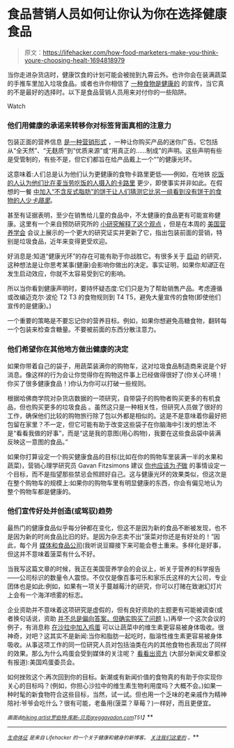 # 食品营销人员如何让你认为你在选择健康食品

> 原文：<https://lifehacker.com/how-food-marketers-make-you-think-youre-choosing-healt-1694818979>

当你走进杂货店时，健康饮食的计划可能会被抛到九霄云外。也许你会在装满蔬菜的手推车里加入垃圾食品。或者也许你相信了 [一种食物是健康的](https://lifehacker.com/the-most-overrated-healthy-foods-and-what-to-eat-in-1693386771) 的宣传，当它真的不是最好的选择时。以下是食品营销人员用来对付你的一些陷阱。

Watch

### 他们用健康的承诺来转移你对标签背面真相的注意力

包装正面的营养信息 [是一种营销形式](http://www.foodpolitics.com/2011/10/iom-releases-tough-report-on-front-of-package-labeling/) ，一种让你购买产品的迷你广告。它包括从“全天然”、“无麸质”到“优质来源”或“用真正的……制成”的声明。这些声明有些是受管制的，有些不是，但它们都旨在给产品戴上一个“”的健康光环。

这意味着:人们总是认为他们认为更健康的食物卡路里更低——例如，在地铁 [吃饭的人认为他们比在麦当劳吃饭的人摄入的卡路里](http://foodpsychology.cornell.edu/pdf/permission/2007/health_halos-JCR_2007.pdf) 更少，即使事实并非如此。在假想的一餐 [中加入“不含反式脂肪”的饼干让人们猜测它比另一组看到没有饼干的食物的人少*卡路里*](http://www.nytimes.com/2008/12/02/science/02tier.html?_r=dailyspark.com)。

甚至有证据表明，至少在销售给儿童的食品中，不太健康的食品更有可能宣称健康。这里有一个来自预防研究所的 [小研究解释了这个观点](http://www.preventioninstitute.org/press-sa/press-releases/589-package-labels-that-market-childrens-food-products-hide-truth.html) ，但是在本周的 [美国营养学会](http://www.nutrition.org/) 会议上展示的一个更大的研究证实并更新了它，指出包装前面的营销，特别是垃圾食品，近年来变得更受欢迎。

好消息是:知道“健康光环”的存在可能有助于你战胜它。有很多关于 [启动](http://en.wikipedia.org/wiki/Priming_%28psychology%29) 的研究，这种想法是让你思考某事(健康)会影响你做出的决定。事实证明，如果你*知道*正在发生启动效应，你就不太容易受到它的影响。

所以当你看到健康声明时，要持怀疑态度:它们只是为了帮助销售产品。考虑遵循或改编迈克尔·波伦 T2 T3 的食物规则到 T4 T5，避免大量宣传的食物(即使他们宣传的是健康)。)

一个重要的策略是不要忘记你的营养目标。例如，如果你想避免高糖食物，翻转每一个包装来检查含糖量。不要被前面的东西分散注意力。

### 他们希望你在其他地方做出健康的决定

如果你带着自己的袋子，用蔬菜装满你的购物车，这对垃圾食品制造商来说是个好消息。像这样的行为会让你觉得你在购物这件事上已经做得很好了(你关心环境！你买了很多健康食品！)你认为你可以打破一些规则。

根据哈佛商学院对杂货店数据的一项研究，自带袋子的购物者购买更多的有机食品，但也购买更多的垃圾食品 。虽然这只是一种相关性，但研究人员做了很好的工作，确保他们比较的购物旅行除了包以外都是相似的。这是不是意味着你最好把包留在家里？不一定，但它可能有助于改变这些袋子在你脑海中引发的想法:不是“看看我做的好事”，而是“这是我的意图(用心购物)，我要在这些食品袋中装满反映这一意图的食品。”

如果你打算设定一个购买健康食品的目标(比如在你的购物车里装满一半的水果和蔬菜)，营销心理学研究员 Gavan Fitzsimons 建议 [你也应该为*不*做](http://www.outsideonline.com/1928866/how-navigate-maze-temptation-your-local-grocery-store) 的事情设定一个目标，而不是指望那些禁忌会照顾好自己。这与健康光环的效果类似，但这次是在整个购物车的规模上:如果你的购物车里有明显健康的东西，你会有偏见地认为整个购物车都是健康的。

### 他们宣传好处并创造(或驾驭)趋势

最热门的健康食品似乎每分钟都在变化，但这不是因为新的食品不断被发现，也不是因为新的时尚食品比旧的好。是因为杂志卖不出“菠菜对你还是有好处的！”因此，每个月 [媒体和食品公司](https://lifehacker.com/why-theres-so-much-confusion-over-nutrition-and-fitness-1572870867)(我听说豆瓣接下来可能会卷土重来。多样化是好事，但这并不意味着菠菜有什么不好。

当我写这篇文章的时候，我正在美国营养学会的会议上，听关于营养的科学报告——公司标识的数量令人震惊。不仅仅是像百事可乐和家乐氏这样的大公司，专业团体也是如此:例如，如果有一项关于蔓越莓汁的研究，你可以打赌在致谢幻灯片上会有一个海洋喷雾的标志。

企业资助并不意味着这项研究是虚假的，但有良好资助的主题更有可能被调查(或者换句话说，资助 [并不总是偏向答案，但确实购买了问题](http://vitals.lifehacker.com/chocolate-is-not-a-superfood-but-its-still-super-1684007178) )。)再举一个这次会议的例子，有消息称 [在沙拉中加入鸡蛋](http://www.glamour.com/health-fitness/blogs/vitamin-g/2015/03/egg-vegetable-salad-nutrition) 可以让蔬菜中的维生素更容易被身体吸收。很神奇，对吧？这其实不是新闻:当你和脂肪一起吃时，脂溶性维生素更容易被身体吸收。从事这项工作的同一位研究人员对包括油类在内的其他食物也表现出了同样的效果。那么为什么鸡蛋会受到媒体的关注呢？ [看看出资方](http://www.newswise.com/articles/consuming-eggs-with-raw-vegetables-increases-nutritive-value) (大部分新闻文章都没有报道):美国鸡蛋委员会。

如何挫败这个:再次回到你的目标。新潮或有新闻价值的食物真的有助于你实现你关心的目标吗？(例如，你担心沙拉中的维生素生物利用度吗？大概不会。)如果一种时髦的新食物符合这些目标，当然，试一试。但也用一个乏味的老亲戚作为精神陪衬:爷爷会吃什么？很有可能，老备用(菠菜？草莓？)一样好，而且更便宜。

<small>*画面由*</small>[<small>*hiking artist*</small>](https://www.flickr.com/photos/hikingartist/5726739565)<small></small>*[<small>*罗伯特·库斯-贝克*</small>](https://www.flickr.com/photos/29233640@N07/6087620178)<small></small>*[<small>*greggavadon.com*</small>](https://www.flickr.com/photos/54851530@N04/5080593765)<small>*T51】*</small>**

* * *

***[<small>*生命体征*</small>](http://vitals.lifehacker.com/) <small>*是来自 Lifehacker 的一个关于健康和健身的新博客。*</small> [<small>*关注我们这里的*</small>](https://twitter.com/VitalsLH) <small>*。*</small>***